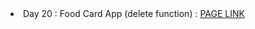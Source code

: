 <li> Day 20 : Food Card App (delete function) : <a href="https://pranav580.github.io/DevsNest-Frontend/Devsnest_THA/React/Day%2020/calorie2/build/index.html">PAGE LINK</a></li>